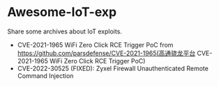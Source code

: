 # Awesome-IoT-exp
Share some archives about IoT exploits.

- CVE-2021-1965 WiFi Zero Click RCE Trigger PoC from https://github.com/parsdefense/CVE-2021-1965(高通骁龙平台 CVE-2021-1965 WiFi Zero Click RCE Trigger PoC)
- CVE-2022-30525 (FIXED): Zyxel Firewall Unauthenticated Remote Command Injection
